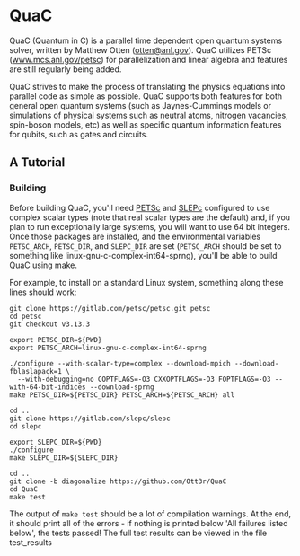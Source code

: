 # QuaC

QuaC (Quantum in C) is a parallel time dependent open quantum systems solver, written by Matthew Otten (otten@anl.gov). QuaC utilizes PETSc (www.mcs.anl.gov/petsc) for parallelization and linear algebra and features are still regularly being added.

QuaC strives to make the process of translating the physics equations into parallel code as simple as possible. QuaC supports both features for both general open quantum systems (such as Jaynes-Cummings models or simulations of physical systems such as neutral atoms, nitrogen vacancies, spin-boson models, etc) as well as specific quantum information features for qubits, such as gates and circuits. 

## A Tutorial

### Building

Before building QuaC, you'll need [PETSc](http://www.mcs.anl.gov/petsc) and [SLEPc](http://slepc.upv.es/) configured to use complex scalar types (note that real scalar types are the default) and, if you plan to run exceptionally large systems, you will want to use 64 bit integers. Once those packages are installed, and the environmental variables `PETSC_ARCH`, `PETSC_DIR`, and `SLEPC_DIR` are set (`PETSC_ARCH` should be set to something like linux-gnu-c-complex-int64-sprng), you'll be able to build QuaC using make.

For example, to install on a standard Linux system, something along these lines should work:

```
git clone https://gitlab.com/petsc/petsc.git petsc
cd petsc
git checkout v3.13.3

export PETSC_DIR=${PWD}
export PETSC_ARCH=linux-gnu-c-complex-int64-sprng

./configure --with-scalar-type=complex --download-mpich --download-fblaslapack=1 \
  --with-debugging=no COPTFLAGS=-O3 CXXOPTFLAGS=-O3 FOPTFLAGS=-O3 --with-64-bit-indices --download-sprng
make PETSC_DIR=${PETSC_DIR} PETSC_ARCH=${PETSC_ARCH} all

cd ..
git clone https://gitlab.com/slepc/slepc
cd slepc

export SLEPC_DIR=${PWD}
./configure
make SLEPC_DIR=${SLEPC_DIR}

cd ..
git clone -b diagonalize https://github.com/0tt3r/QuaC
cd QuaC
make test
```
The output of ```make test``` should be a lot of compilation warnings. At the end, it should print all of the errors - if nothing is printed below 'All failures listed below', the tests passed! The full test results can be viewed in the file test_results
